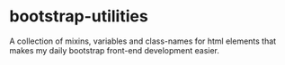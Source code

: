 bootstrap-utilities
===================

A collection of mixins, variables and class-names for html elements that makes my daily bootstrap front-end development easier.

